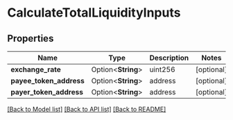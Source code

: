 # CalculateTotalLiquidityInputs

## Properties

Name | Type | Description | Notes
------------ | ------------- | ------------- | -------------
**exchange_rate** | Option<**String**> | uint256 | [optional]
**payee_token_address** | Option<**String**> | address | [optional]
**payer_token_address** | Option<**String**> | address | [optional]

[[Back to Model list]](../README.md#documentation-for-models) [[Back to API list]](../README.md#documentation-for-api-endpoints) [[Back to README]](../README.md)


